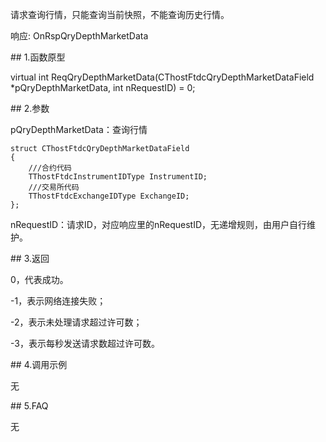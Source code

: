 <p>请求查询行情，只能查询当前快照，不能查询历史行情。</p>
<p>响应: OnRspQryDepthMarketData</p>
<span class="anchor" id="f3eee479-854c-40d7-9cd1-351445da8027"></span>
## 1.函数原型
<p>virtual int ReqQryDepthMarketData(CThostFtdcQryDepthMarketDataField *pQryDepthMarketData, int nRequestID) = 0;</p>
<span class="anchor" id="882cb30f-c459-459e-832d-6ad5e6d061fd"></span>
## 2.参数
<p>pQryDepthMarketData：查询行情</p>
<pre><code>struct CThostFtdcQryDepthMarketDataField
{
    ///合约代码
    TThostFtdcInstrumentIDType InstrumentID;
    ///交易所代码
    TThostFtdcExchangeIDType ExchangeID;
};
</code></pre>
<p>nRequestID：请求ID，对应响应里的nRequestID，无递增规则，由用户自行维护。</p>
<span class="anchor" id="3b2d2166-6aca-46f1-9375-b9c6b8c1150c"></span>
## 3.返回
<p>0，代表成功。</p>
<p>-1，表示网络连接失败；</p>
<p>-2，表示未处理请求超过许可数；</p>
<p>-3，表示每秒发送请求数超过许可数。</p>
<span class="anchor" id="50acf949-021c-4ecc-9906-65d994101c97"></span>
## 4.调用示例
<p>无</p>
<span class="anchor" id="a07472d4-79fc-43ca-a3b4-9d2a87b5d855"></span>
## 5.FAQ
<p>无</p>
